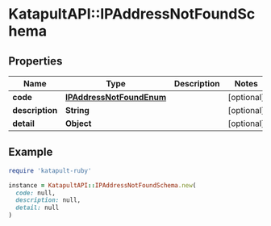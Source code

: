 # KatapultAPI::IPAddressNotFoundSchema

## Properties

| Name | Type | Description | Notes |
| ---- | ---- | ----------- | ----- |
| **code** | [**IPAddressNotFoundEnum**](IPAddressNotFoundEnum.md) |  | [optional] |
| **description** | **String** |  | [optional] |
| **detail** | **Object** |  | [optional] |

## Example

```ruby
require 'katapult-ruby'

instance = KatapultAPI::IPAddressNotFoundSchema.new(
  code: null,
  description: null,
  detail: null
)
```

